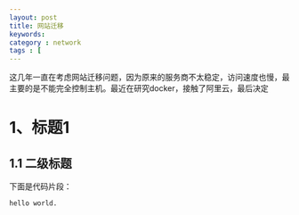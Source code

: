 ```yaml
---
layout: post
title: 网站迁移
keywords: 
category : network
tags : [
---
```

这几年一直在考虑网站迁移问题，因为原来的服务商不太稳定，访问速度也慢，最主要的是不能完全控制主机。最近在研究docker，接触了阿里云，最后决定
# 1、标题1
## 1.1 二级标题
下面是代码片段：
```
hello world.
```

